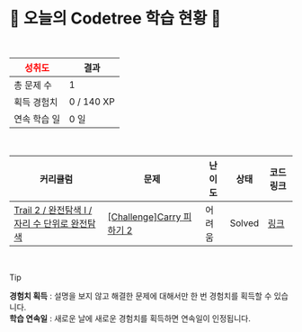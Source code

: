 # 🌲 오늘의 Codetree 학습 현황 🌲

<br />

| <span style="color:red;display:block;text-align:center;"> **성취도**</span> | 결과 |
|---|---|
| 총 문제 수 | 1 |
| 획득 경험치 | 0 / 140 XP |
| 연속 학습 일 | 0 일 |

<br />

|커리큘럼|문제|난이도|상태|코드 링크|
|---|---|---|---|---|
|[Trail 2 / 완전탐색 I / 자리 수 단위로 완전탐색](https://www.codetree.ai/trail-info/novice-mid/)|[[Challenge]Carry 피하기 2](https://www.codetree.ai/trails/complete/curated-cards/challenge-escaping-carry-2/)|어려움|Solved|[링크](https://github.com/ShinHyeong/codetree-TILs/blob/main/250926/Carry%20%ED%94%BC%ED%95%98%EA%B8%B0%202/escaping-carry-2.py)|


<br />

> [!TIP]
> **경험치 획득** : 설명을 보지 않고 해결한 문제에 대해서만 한 번 경험치를 획득할 수 있습니다.  
> **학습 연속일** : 새로운 날에 새로운 경험치를 획득하면 연속일이 인정됩니다.


